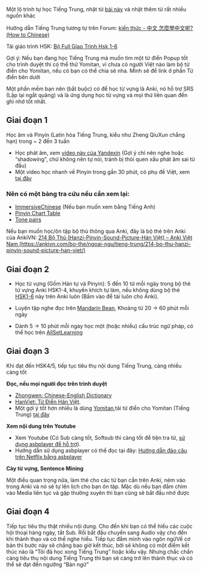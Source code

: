 Một lộ trình tự học Tiếng Trung, nhặt từ [bài này](https://www.reddit.com/r/ChineseLanguage/comments/152jstv/free_resourceslanguage_learning_plan_to_start/) và nhặt thêm từ rất nhiều nguồn khác

Hướng dẫn Tiếng Trung tương tự trên Forum: [kiến thức - 中文 怎麼學中文呢? (How to Chinese)](https://voz.vn/t/how-to-chinese.110882/)

Tải giáo trình HSK: [Bộ Full Gíao Trình Hsk 1-6](https://voz.vn/t/bo-full-giao-trinh-hsk-1-6.817548/)

Gợi ý: Nếu bạn đang học Tiếng Trung mà muốn tìm một từ điển Popup tốt cho trình duyệt thì có thể thử Yomitan, vì chưa có người Việt nào làm bộ từ điển cho Yomitan, nếu có bạn có thể chia sẻ nha. Mình sẽ để link ở phần Từ điển bên dưới

Một phần mềm bạn nên (bắt buộc) có để học từ vựng là Anki, nó hỗ trợ SRS (Lặp lại ngắt quãng) và là ứng dụng học từ vựng và mọi thứ liên quan đến ghi nhớ tốt nhất.

## Giai đoạn 1​

Học âm và Pinyin (Latin hóa Tiếng Trung, kiểu như Zheng QiuXun chẳng hạn) trong \~ 2 đến 3 tuần

- Học phát âm, xem [video này của Yandexin](https://www.youtube.com/watch?v=dIUjMv0ktSY) (Gợi ý chỉ nên nghe hoặc “shadowing”, chứ không nên tự nói, tránh bị thói quen xấu phát âm sai từ đầu)
- Một video học nhanh về Pinyin trong gần 30 phút, có phụ đề Việt, xem [tại đây](https://www.youtube.com/watch?v=XbZ8qqNi_sQ)

### Nên có một bảng tra cứu nếu cần xem lại:​

- [ImmersiveChinese](https://www.youtube.com/@immersivechinese/videos) (Nếu bạn muốn xem bằng Tiếng Anh)
- [Pinyin Chart Table](https://www.youtube.com/@immersivechinese/videos%20https:/yoyochinese.com/chinese-learning-tools/Mandarin-Chinese-pronunciation-lesson/pinyin-chart-table)
- [Tone pairs](https://yoyochinese.com/chinese-learning-tools/tone-pairs)

Nếu bạn muốn học/ôn tập bộ thủ thông qua Anki, đây là bộ thẻ trên Anki của AnkiVN: [214 Bộ Thủ (Hanzi-Pinyin-Sound-Picture-Hán Việt) – Anki Việt Nam (https://ankivn.com/bo-the/ngoai-ngu/tieng-trung/214-bo-thu-hanzi-pinyin-sound-picture-han-viet/)](https://ankivn.com/bo-the/ngoai-ngu/tieng-trung/214-bo-thu-hanzi-pinyin-sound-picture-han-viet/)

## Giai đoạn 2

- Học từ vựng (Gồm Hán tự và Pinyin): 5 đến 10 từ mỗi ngày trong bộ thẻ từ vựng Anki HSK1-4, khuyến khích tự làm, nếu không dùng bộ thẻ [HSK1-6](https://ankiweb.net/shared/info/698824905) này trên Anki luôn (Bấm vào để tải luôn cho Anki).

- Luyện tập nghe đọc trên [Mandarin Bean](https://mandarinbean.com/all-lessons/), Khoảng từ 20 → 60 phút mỗi ngày

- Dành 5 → 10 phút mỗi ngày học một (hoặc nhiều) cấu trúc ngữ pháp, có thể học trên [AllSetLearning](https://resources.allsetlearning.com/chinese/grammar/Main_Page)

## Giai đoạn 3

Khi đạt đến HSK4/5, tiếp tục tiêu thụ nội dung Tiếng Trung, càng nhiều càng tốt

**Đọc, nếu mọi người đọc trên trình duyệt** 

- [Zhongwen: Chinese-English Dictionary](https://chromewebstore.google.com/detail/zhongwen-chinese-english/kkmlkkjojmombglmlpbpapmhcaljjkde?hl=vi-VN) 
- [HanViet: Từ Điển Hán Việt](https://chromewebstore.google.com/detail/hanviet-t%E1%BB%AB-%C4%91i%E1%BB%83n-h%C3%A1n-vi%E1%BB%87t/gilnapfdconbpkkigjdedkcilaalfnjb?hl=vi). 
- Một gợi ý tốt hơn nhiều là dùng [Yomitan](https://chromewebstore.google.com/detail/yomitan/likgccmbimhjbgkjambclfkhldnlhbnn),tải từ điển cho Yomitan (Tiếng Trung) [tại đây](https://github.com/MarvNC/yomitan-dictionaries?tab=readme-ov-file#mandarin-chinese)

**Xem nội dung trên Youtube**

- Xem Youtube (Có Sub càng tốt, Softsub thì càng tốt để tiện tra từ, [sử dụng asbplayer để hỗ trợ](https://chromewebstore.google.com/detail/asbplayer-language-learni/hkledmpjpaehamkiehglnbelcpdflcab)). 
- Hướng dẫn sử dụng asbplayer có thể đọc tại đây: [Hướng dẫn đào câu trên Netflix bằng asbplayer](https://docs.google.com/document/d/1YaHBu5obEmn83kh20NHkWW_eOYXc7_EAPXTJmDHy1y4/edit)

**Cày từ vựng, Sentence Mining**

Một điều quan trọng nữa, làm thẻ cho các từ bạn cần trên Anki, ném vào trong Anki và nó sẽ tự lên lịch cho bạn ôn tập. Mặc dù nếu bạn đắm chìm vào Media liên tục và gặp thường xuyên thì bạn cũng sẽ bắt đầu nhớ được

## Giai đoạn 4

Tiếp tục tiêu thụ thật nhiều nội dung. Cho đến khi bạn có thể hiểu các cuộc hội thoại hàng ngày, tắt Sub. Rồi bắt đầu chuyển sang Audio vậy cho đến khi thành thạo và có thể nghe hiểu. Tiếp tục đắm mình vào ngôn ngữVề cơ bản thì bước này sẽ chẳng bao giờ kết thúc, bởi sẽ không có một điểm kết thúc nào là “Tôi đã học xong Tiếng Trung” hoặc kiểu vậy. Nhưng chắc chắn càng tiêu thụ nội dung Tiếng Trung thì bạn sẽ càng trở lên thành thục và có thể sẽ đạt đến ngưỡng “Bản ngữ”


